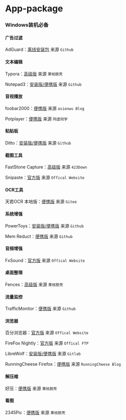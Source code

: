 # App-package
### Windows装机必备

#### 广告过滤

AdGuard：[离线安装包](https://github.com/AdguardTeam/AdguardForWindows/releases/) 来源 `Github`

#### 文本编辑

Typora：[高级版](https://www.ghxi.com/typora.html) 来源 `果核脱壳`

Notepad3：[安装版/便携版](https://github.com/rizonesoft/Notepad3/releases) 来源 `Github`

#### 音视播放

foobar2000：[便携版](https://www.cnblogs.com/asionwu) 来源 `asionwu Blog`

Potplayer：[便携版](https://flowus.cn/share/4dc25551-ad00-4d81-9421-b3fee98757a9) 来源 `阿虚同学`

#### 粘贴板

Ditto：[安装版/便携版](https://github.com/sabrogden/Ditto/releases) 来源 `Github`

#### 截图工具

FastStone Capture：[高级版](https://www.423down.com/660.html) 来源 `423Down`

Snipaste：[官方版](https://www.snipaste.com/) 来源 `Offical Website`

#### OCR工具

天若OCR 本地版：[便携版](https://gitee.com/wanglifree/tianruoocr-cl) 来源 `Gitee`

#### 系统增强

PowerToys：[安装版/便携版](https://github.com/microsoft/PowerToys/releases) 来源 `Github`

Mem Reduct：[便携版](https://github.com/henrypp/memreduct/releases) 来源 `Github`

#### 音频增强

FxSound：[官方版](https://www.fxsound.com/) 来源 `Offical Website`

#### 桌面整理

Fences：[高级版](https://www.ghxi.com/stardockfences.html) 来源 `果核脱壳`

#### 流量监控

TrafficMonitor：[便携版](https://github.com/zhongyang219/TrafficMonitor/releases) 来源 `Github`

#### 浏览器

百分浏览器：[官方版](https://www.centbrowser.cn/) 来源 `Offical Website`

FireFox Nightly：[官方版](https://ftp.mozilla.org/pub/firefox/nightly/) 来源 `Offical FTP`

LibreWolf：[安装版/便携版](https://gitlab.com/librewolf-community/browser/windows/-/releases) 来源 `Gitlab`

RunningCheese Firefox：[便携版](https://www.runningcheese.com/firefox) 来源 `RunningCheese Blog`

#### 解压缩

好压：[便携版](https://www.ghxi.com/zaozip.html) 来源 `果核脱壳`

#### 看图

2345Pic：[便携版](https://www.ghxi.com/2345pic.html) 来源 `果核脱壳`

